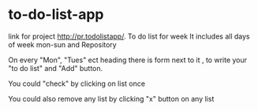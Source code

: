 # to-do-list-app 
link for project  http://pr.todolistapp/.
To do list for week
It includes all days of week mon-sun and Repository

On every "Mon", "Tues" ect heading there is form  next to it , to write your "to do list" and "Add" button.

You could "check" by clicking on list once

You could also remove any list by clicking "x" button on any list
